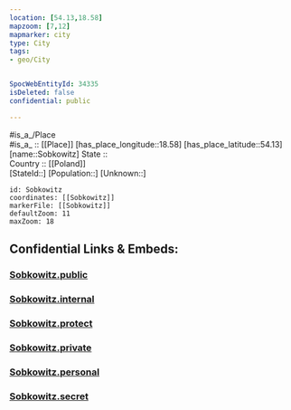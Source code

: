 ```yaml
---
location: [54.13,18.58] 
mapzoom: [7,12] 
mapmarker: city 
type: City
tags:
- geo/City


SpocWebEntityId: 34335
isDeleted: false
confidential: public

---
```

#is_a_/Place  
#is_a_ :: [[Place]] 
[has_place_longitude::18.58] 
[has_place_latitude::54.13] 
[name::Sobkowitz] 
State ::  
Country :: [[Poland]]  
[StateId::] 
[Population::] 
[Unknown::] 


```leaflet
id: Sobkowitz
coordinates: [[Sobkowitz]] 
markerFile: [[Sobkowitz]] 
defaultZoom: 11 
maxZoom: 18
```


## Confidential Links & Embeds: 

### [Sobkowitz.public](/_public/\Earth\Continent\Europe\Europe~East\Poland\Provinces~Poland\Pomeranian\CitySobkowitz.public.md) 

### [Sobkowitz.internal](/_internal/\Earth\Continent\Europe\Europe~East\Poland\Provinces~Poland\Pomeranian\CitySobkowitz.internal.md) 

### [Sobkowitz.protect](/_protect/\Earth\Continent\Europe\Europe~East\Poland\Provinces~Poland\Pomeranian\CitySobkowitz.protect.md) 

### [Sobkowitz.private](/_private/\Earth\Continent\Europe\Europe~East\Poland\Provinces~Poland\Pomeranian\CitySobkowitz.private.md) 

### [Sobkowitz.personal](/_personal/\Earth\Continent\Europe\Europe~East\Poland\Provinces~Poland\Pomeranian\CitySobkowitz.personal.md) 

### [Sobkowitz.secret](/_secret/\Earth\Continent\Europe\Europe~East\Poland\Provinces~Poland\Pomeranian\CitySobkowitz.secret.md)

